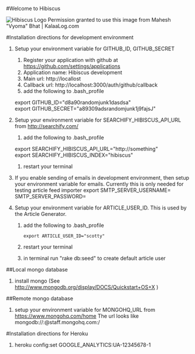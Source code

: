 #Welcome to Hibiscus


![Hibiscus Logo](https://github.com/professor/Hibiscus/raw/master/public/images/hibiscus.jpg)
Permission granted to use this image from Mahesh "Vyoma" Bhat | KalaaLog.com

#Installation directions for development environment

1. Setup your environment variable for GITHUB_ID, GITHUB_SECRET
   1. Register your application with github at https://github.com/settings/applications
   1. Application name: Hibiscus development
   1. Main url: http://locallost
   1. Callback url: http://localhost:3000/auth/github/callback
   1. add the following to .bash_profile

    export GITHUB_ID="d8a90randomjunk1dasdsa"<br/>
    export GITHUB_SECRET="a89309adsrandomjunk1j9fajsJ"

1. Setup your environment variable for SEARCHIFY_HIBISCUS_API_URL from http://searchify.com/
   1. add the following to .bash_profile

    export SEARCHIFY_HIBISCUS_API_URL="http://something"<br/>
    export SEARCHIFY_HIBISCUS_INDEX="hibiscus"

   1. restart your terminal

1. If you enable sending of emails in development environment, then setup your environment variable for emails. Currently this is only needed for testing article feed importer
   export SMTP_SERVER_USERNAME=
   SMTP_SERVER_PASSWORD=

1. Setup your environment variable for ARTICLE_USER_ID. This is used by the Article Generator.
   1. add the following to .bash_profile

          export ARTICLE_USER_ID="scotty"

   2. restart your terminal
   3. in terminal run "rake db:seed" to create default article user

##Local mongo database
1. install mongo (See http://www.mongodb.org/display/DOCS/Quickstart+OS+X )


##Remote mongo database
1. setup your environment variable for MONGOHQ_URL from https://www.mongohq.com/home
The url looks like mongodb://<user>:<password>@staff.mongohq.com:<port>/<databasename>

#Installation directions for Heroku

1. heroku config:set GOOGLE_ANALYTICS:UA-12345678-1

